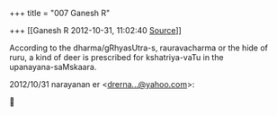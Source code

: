+++
title = "007 Ganesh R"

+++
[[Ganesh R	2012-10-31, 11:02:40 [Source](https://groups.google.com/g/bvparishat/c/MxD5h9FT4uY)]]



According to the dharma/gRhyasUtra-s, rauravacharma or the hide of  
ruru, a kind of deer is prescribed for kshatriya-vaTu in the  
upanayana-saMskaara.

2012/10/31 narayanan er \<[drerna...@yahoo.com]()\>:



